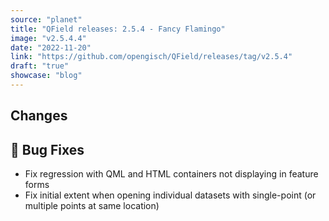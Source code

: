 ```yaml
---
source: "planet"
title: "QField releases: 2.5.4 - Fancy Flamingo"
image: "v2.5.4.4"
date: "2022-11-20"
link: "https://github.com/opengisch/QField/releases/tag/v2.5.4"
draft: "true"
showcase: "blog"
---
```


<h2>Changes</h2>
<h2><g-emoji class="g-emoji" alias="bug" fallback-src="https://github.githubassets.com/images/icons/emoji/unicode/1f41b.png">🐛</g-emoji> Bug Fixes</h2>
<ul>
<li>Fix regression with QML and HTML containers not displaying in feature forms</li>
<li>Fix initial extent when opening individual datasets with single-point (or multiple points at same location)</li>
</ul>

